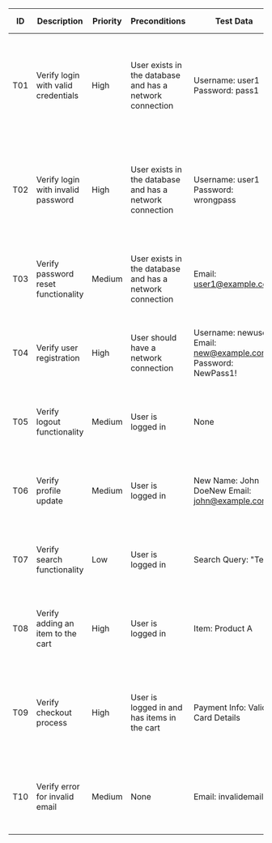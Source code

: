 | **ID** | **Description**                     | **Priority** | **Preconditions**                                                                 | **Test Data**                     | **Steps**                                                                                     | **Expected Results**                                                                 | **Actual Results** | **Expected vs Actual** |
|--------|-------------------------------------|--------------|-----------------------------------------------------------------------------------|-----------------------------------|---------------------------------------------------------------------------------------------|-------------------------------------------------------------------------------------|--------------------|-------------------------|
| T01    | Verify login with valid credentials | High | User exists in the database and has a network connection | Username: user1<br>Password: pass1 | 1. Launch app<br>2. Enter valid username<br>3. Enter valid password<br>4. Click "Login"| User should be able to log in successfully | Same | Same |
| T02    | Verify login with invalid password  | High | User exists in the database and has a network connection | Username: user1<br>Password: wrongpass | 1. Launch app<br>2. Enter valid username<br>3. Enter invalid password<br>4. Click "Login" | Error message: "Invalid credentials" | Same | Same                    |
| T03    | Verify password reset functionality | Medium | User exists in the database and has a network connection | Email: user1@example.com | 1. Click "Forgot Password"<br>2. Enter registered email<br>3. Submit                      | Password reset email should be sent                                                  | Same               | Same                    |
| T04    | Verify user registration            | High         | User should have a network connection | Username: newuser<br>Email: new@example.com<br>Password: NewPass1! | 1. Open registration page<br>2. Enter valid details<br>3. Submit                      | User should be registered successfully                                               | Same               | Same                    |
| T05    | Verify logout functionality         | Medium       | User is logged in                                                                 | None                              | 1. Click on "Logout" button                                                              | User should be logged out and redirected to the login page                           | Same               | Same                    |
| T06    | Verify profile update               | Medium       | User is logged in                                                                 | New Name: John DoeNew Email: john@example.com | 1. Go to profile page2. Update details3. Save changes                        | Profile details should be updated successfully                                       | Same               | Same                    |
| T07    | Verify search functionality         | Low          | User is logged in                                                                 | Search Query: "Test"              | 1. Enter search query<br>2. Click "Search" button                                       | Relevant search results should be displayed                                          | Same               | Same                    |
| T08    | Verify adding an item to the cart   | High         | User is logged in                                                                 | Item: Product A                   | 1. Browse items<br>2. Select an item<br>3. Click "Add to Cart"                          | Item should be added to the cart                                                     | Same               | Same                    |
| T09    | Verify checkout process             | High         | User is logged in and has items in the cart                                       | Payment Info: Valid Card Details  | 1. Go to cart<br>2. Click "Checkout"<br>3. Enter payment details<br>4. Confirm payment | Order should be placed successfully                                                  | Same               | Same                    |
| T10    | Verify error for invalid email      | Medium       | None                                                                              | Email: invalidemail               | 1. Open registration page<br>2. Enter invalid email<br>3. Submit                      | Error message: "Invalid email format"                                                | Same               | Same                    |